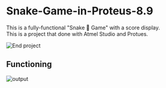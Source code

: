 # Snake-Game-in-Proteus-8.9
This is a fully-functional "Snake 🐍 Game" with a score display. </br>
This is a project that done with Atmel Studio and Protues. </br>


![End project](https://user-images.githubusercontent.com/71941117/192036822-6ea4d9d4-f308-48ab-8c42-3c25d0cc8701.jpg)


## Functioning

![output](https://user-images.githubusercontent.com/71941117/192036501-3aa0beb9-c7b4-4c7d-936d-ea7c6362f628.gif)
